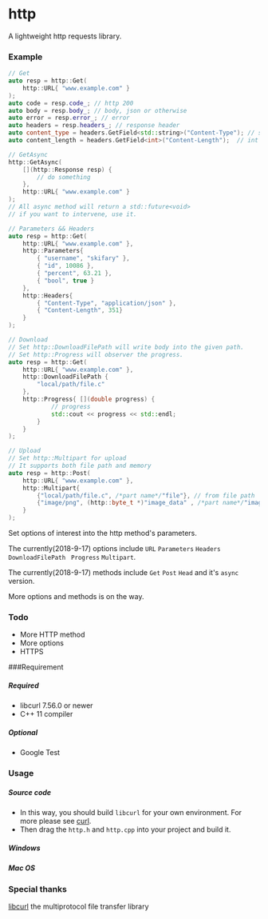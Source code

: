 # http

A lightweight http requests library.

### Example

```c++
// Get
auto resp = http::Get(
	http::URL{ "www.example.com" }
);
auto code = resp.code_; // http 200
auto body = resp.body_; // body, json or otherwise
auto error = resp.error_; // error
auto headers = resp.headers_; // response header
auto content_type = headers.GetField<std::string>("Content-Type"); // string field in header
auto content_length = headers.GetField<int>("Content-Length");  // int field in header

// GetAsync
http::GetAsync(
	[](http::Response resp) {
		// do something
	},
	http::URL{ "www.example.com" }
);
// All async method will return a std::future<void>
// if you want to intervene, use it.

// Parameters && Headers
auto resp = http::Get(
	http::URL{ "www.example.com" },
	http::Parameters{
		{ "username", "skifary" },
		{ "id", 10086 },
		{ "percent", 63.21 },
		{ "bool", true }
	},
	http::Headers{
		{ "Content-Type", "application/json" },
		{ "Content-Length", 351}
	}
);

// Download
// Set http::DownloadFilePath will write body into the given path.
// Set http::Progress will observer the progress.
auto resp = http::Get(
	http::URL{ "www.example.com" },
	http::DownloadFilePath {
		"local/path/file.c"
	},
	http::Progress{ [](double progress) {
			// progress
			std::cout << progress << std::endl;
		}
	}
);

// Upload
// Set http::Multipart for upload
// It supports both file path and memory
auto resp = http::Post(
	http::URL{ "www.example.com" },
	http::Multipart{
		{"local/path/file.c", /*part name*/"file"}, // from file path
		{"image/png", (http::byte_t *)"image_data" , /*part name*/"image"} // from memory
	}
);
```

Set options of interest into the http method's parameters.

The currently(2018-9-17) options include  `URL`  `Parameters`  `Headers`  `DownloadFilePath `  `Progress`  `Multipart`.

The currently(2018-9-17) methods include  `Get`  `Post`  `Head` and it's `async` version. 

More options and methods is on the way.

### Todo

* More HTTP method
* More options
* HTTPS

###Requirement

##### Required

* libcurl 7.56.0 or newer
* C++ 11 compiler

##### Optional

* Google Test

### Usage

##### Source code

* In this way, you should build `libcurl` for your own environment. For more please see [curl](https://github.com/curl/curl).
* Then drag the `http.h` and `http.cpp` into your project and build it.

##### Windows



##### Mac OS



### Special thanks

[libcurl](https://curl.haxx.se/libcurl/) the multiprotocol file transfer library


